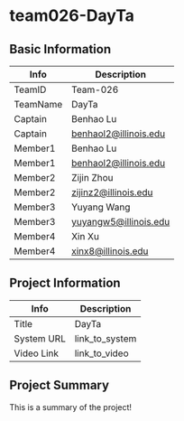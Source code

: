 # team026-DayTa

## Basic Information

|   Info      |        Description     |
| ----------- | ---------------------- |
| TeamID      |        Team-026        |
| TeamName    |         DayTa          |
| Captain     |         Benhao Lu               |
| Captain     |         benhaol2@illinois.edu               |
| Member1     |           Benhao Lu             |
| Member1     |           benhaol2@illinois.edu             |
| Member2     |                Zijin Zhou        |
| Member2     |            zijinz2@illinois.edu            |
| Member3     |         Yuyang Wang               |
| Member3     |             yuyangw5@illinois.edu           |
| Member4     |         Xin Xu            |
| Member4     |             xinx8@illinois.edu           |

## Project Information

|   Info      |        Description     |
| ----------- | ---------------------- |
|  Title      |       DayTa     |
| System URL  |      link_to_system    |
| Video Link  |      link_to_video     |

## Project Summary

This is a summary of the project!
